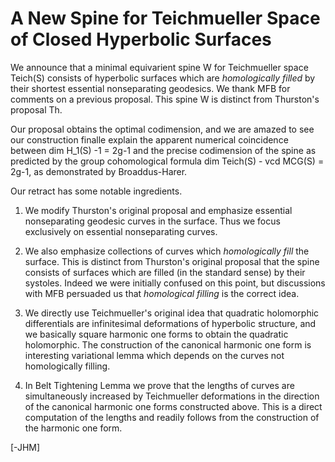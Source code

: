 # A New Spine for Teichmueller Space of Closed Hyperbolic Surfaces

We announce that a minimal equivarient spine W for Teichmueller space Teich(S) consists of hyperbolic surfaces which are *homologically filled* by their shortest essential nonseparating geodesics. We thank MFB for comments on a previous proposal.
This spine W is distinct from Thurston's proposal Th. 

Our proposal obtains the optimal codimension, and we are amazed to see our construction finalle explain the apparent numerical coincidence between dim H_1(S) -1 = 2g-1 and the precise codimension of the spine as predicted by the group cohomological formula dim Teich(S) - vcd MCG(S) = 2g-1, as demonstrated by Broaddus-Harer. 

Our retract has some notable ingredients.

1. We modify Thurston's original proposal and emphasize essential nonseparating geodesic curves in the surface. Thus we focus exclusively on essential nonseparating curves.

2. We also emphasize collections of curves which *homologically fill* the surface. This is distinct from Thurston's original proposal that the spine consists of surfaces which are filled (in the standard sense) by their systoles. Indeed we were initially confused on this point, but discussions with MFB persuaded us that *homological filling* is the correct idea.

3. We directly use Teichmueller's original idea that quadratic holomorphic differentials are infinitesimal deformations of hyperbolic structure, and we basically square harmonic one forms to obtain the quadratic holomorphic. The construction of the canonical harmonic one form is interesting variational lemma which depends on the curves not homologically filling.

4. In Belt Tightening Lemma we prove that the lengths of curves are simultaneously increased by Teichmueller deformations in the direction of the canonical harmonic one forms constructed above. This is a direct computation of the lengths and readily follows from the construction of the harmonic one form.


[-JHM]
